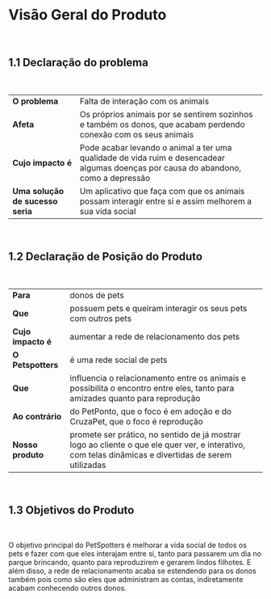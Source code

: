 # Visão Geral do Produto

<br>

## 1.1 Declaração do problema

<br>
<table>
  <tr>
    <td> <b> O problema </b> </td> 
    <td>Falta de interação com os animais </td>
  </tr>
  <tr>
    <td> <b> Afeta </b> </td> 
    <td>Os próprios animais por se sentirem sozinhos e também os donos, que acabam perdendo conexão com os seus animais</td>
  </tr>
  <tr>
    <td> <b> Cujo impacto é </b> </td> 
    <td>Pode acabar levando o animal a ter uma qualidade de vida ruim e desencadear algumas doenças por causa do abandono, como a depressão </td>
  </tr>
  <tr>
    <td> <b> Uma solução de sucesso seria </b> </td> 
    <td>Um aplicativo que faça com que os animais possam interagir entre si e assim melhorem a sua vida social</td>
  </tr>
</table>

<br>

## 1.2 Declaração de Posição do Produto

<br>
<table>
  <tr>
    <td> <b> Para </b> </td> 
    <td>donos de pets</td>
  </tr>
  <tr>
    <td> <b> Que </b> </td> 
    <td>possuem pets e queiram interagir os seus pets com outros pets </td>
  </tr>
  <tr>
    <td> <b> Cujo impacto é </b> </td> 
    <td>aumentar a rede de relacionamento dos pets</td>
  </tr>
  <tr>
    <td> <b> O Petspotters </b> </td> 
    <td>é uma rede social de pets</td>
  </tr>
  <tr>
    <td> <b> Que </b> </td> 
    <td>influencia o relacionamento entre os animais e possibilita o encontro entre eles, tanto para amizades quanto para reprodução</td>
  </tr>
  <tr>
    <td> <b> Ao contrário </b> </td> 
    <td>do PetPonto, que o foco é em adoção e do CruzaPet, que o foco é reprodução</td>
  </tr>
  <tr>
    <td> <b> Nosso produto </b> </td> 
    <td> promete ser prático, no sentido de já mostrar logo ao cliente o que ele quer ver, e interativo, com telas dinâmicas e divertidas de serem utilizadas </td>
  </tr>
</table>

<br>

## 1.3 Objetivos do Produto

<br>

O objetivo principal do PetSpotters é melhorar a vida social de todos os pets e fazer com que eles interajam entre si, tanto para passarem um dia no parque brincando, quanto para reproduzirem e gerarem lindos filhotes. E além disso, a rede de relacionamento acaba se estendendo para os donos também pois como são eles que administram as contas, indiretamente acabam conhecendo outros donos.
